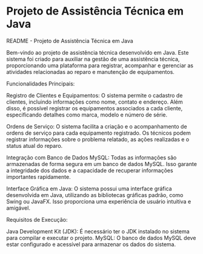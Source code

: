 # Projeto de Assistência Técnica em Java


README - Projeto de Assistência Técnica em Java

Bem-vindo ao projeto de assistência técnica desenvolvido em Java. Este sistema foi criado para auxiliar na gestão de uma assistência técnica, proporcionando uma plataforma para registrar, acompanhar e gerenciar as atividades relacionadas ao reparo e manutenção de equipamentos.

Funcionalidades Principais:

Registro de Clientes e Equipamentos: O sistema permite o cadastro de clientes, incluindo informações como nome, contato e endereço. Além disso, é possível registrar os equipamentos associados a cada cliente, especificando detalhes como marca, modelo e número de série.

Ordens de Serviço: O sistema facilita a criação e o acompanhamento de ordens de serviço para cada equipamento registrado. Os técnicos podem registrar informações sobre o problema relatado, as ações realizadas e o status atual do reparo.

Integração com Banco de Dados MySQL: Todas as informações são armazenadas de forma segura em um banco de dados MySQL. Isso garante a integridade dos dados e a capacidade de recuperar informações importantes rapidamente.

Interface Gráfica em Java: O sistema possui uma interface gráfica desenvolvida em Java, utilizando as bibliotecas gráficas padrão, como Swing ou JavaFX. Isso proporciona uma experiência de usuário intuitiva e amigável.

Requisitos de Execução:

Java Development Kit (JDK): É necessário ter o JDK instalado no sistema para compilar e executar o projeto.
MySQL: O banco de dados MySQL deve estar configurado e acessível para armazenar os dados do sistema.
